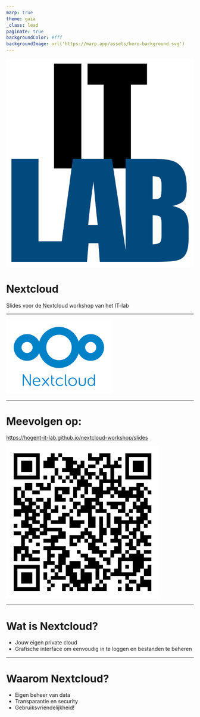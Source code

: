 ```yaml
---
marp: true
theme: gaia
_class: lead
paginate: true
backgroundColor: #fff
backgroundImage: url('https://marp.app/assets/hero-background.svg')
---
```


![bg left:40% 80%](./img/logo.png)

# **Nextcloud**

Slides voor de Nextcloud workshop van het IT-lab


---

![bg left:100% 60%](./img/logo_nextcloud_blue.svg) <!-- Plaats voor logo voor openingsslide, foefel gerust met de sizes van de bg -->

---


# Meevolgen op:

https://hogent-it-lab.github.io/nextcloud-workshop/slides <!-- URL naar de slides -->

![QR bg right contain](./img/link_qr.png) <!-- QR-code naar de slides -->

---

# Wat is Nextcloud?

- Jouw eigen private cloud
- Grafische interface om eenvoudig in te loggen en bestanden te beheren


---

# Waarom Nextcloud?

- Eigen beheer van data
- Transparantie en security
- Gebruiksvriendelijkheid!